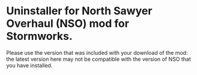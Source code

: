 # Uninstaller for North Sawyer Overhaul (NSO) mod for Stormworks.

Please use the version that was included with your download of the mod: the latest version here may not be compatible with the version of NSO that you have installed.